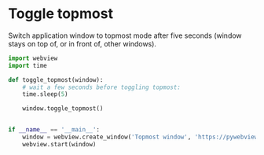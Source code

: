 # Toggle topmost

Switch application window to topmost mode after five seconds (window stays on top of, or in front of, other windows).

``` python
import webview
import time

def toggle_topmost(window):
    # wait a few seconds before toggling topmost:
    time.sleep(5)

    window.toggle_topmost()


if __name__ == '__main__':
    window = webview.create_window('Topmost window', 'https://pywebview.flowrl.com/hello')
    webview.start(window)
```